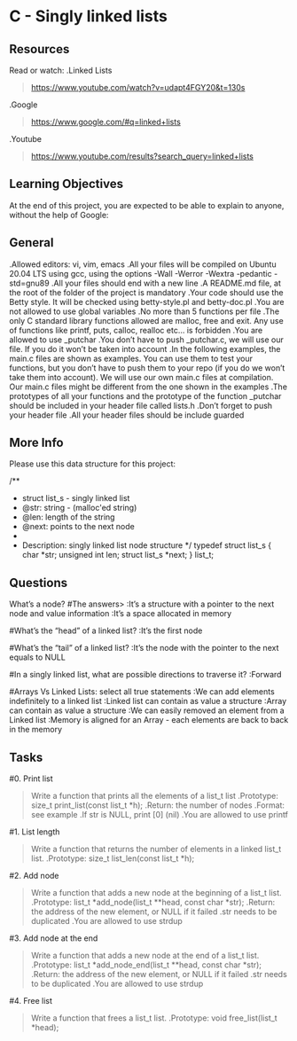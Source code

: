 # C - Singly linked lists #

## Resources ##
Read or watch:
.Linked Lists
>https://www.youtube.com/watch?v=udapt4FGY20&t=130s

.Google
>https://www.google.com/#q=linked+lists

.Youtube
>https://www.youtube.com/results?search_query=linked+lists

## Learning Objectives ##
At the end of this project,
you are expected to be able to explain to anyone, without the help of Google:

## General ##
.Allowed editors: vi, vim, emacs
.All your files will be compiled on Ubuntu 20.04 LTS using gcc, using the options -Wall -Werror -Wextra -pedantic -std=gnu89
.All your files should end with a new line
.A README.md file, at the root of the folder of the project is mandatory
.Your code should use the Betty style. It will be checked using betty-style.pl and betty-doc.pl
.You are not allowed to use global variables
.No more than 5 functions per file
.The only C standard library functions allowed are malloc, free and exit. Any use of functions like printf, puts, calloc, realloc etc… is forbidden
.You are allowed to use _putchar
.You don’t have to push _putchar.c, we will use our file. If you do it won’t be taken into account
.In the following examples, the main.c files are shown as examples. You can use them to test your functions, but you don’t have to push them to your repo (if you do we won’t take them into account). We will use our own main.c files at compilation. Our main.c files might be different from the one shown in the examples
.The prototypes of all your functions and the prototype of the function _putchar should be included in your header file called lists.h
.Don’t forget to push your header file
.All your header files should be include guarded

## More Info ##
Please use this data structure for this project:

/**
 * struct list_s - singly linked list
 * @str: string - (malloc'ed string)
 * @len: length of the string
 * @next: points to the next node
 *
 * Description: singly linked list node structure
 */
typedef struct list_s
{
    char *str;
    unsigned int len;
    struct list_s *next;
} list_t;


## Questions ##
What’s a node?
#The answers>
:It’s a structure with a pointer to the next node and value information
:It’s a space allocated in memory

#What’s the “head” of a linked list?
:It’s the first node

#What’s the “tail” of a linked list?
:It’s the node with the pointer to the next equals to NULL

#In a singly linked list, what are possible directions to traverse it?
:Forward

#Arrays Vs Linked Lists: select all true statements
:We can add elements indefinitely to a linked list
:Linked list can contain as value a structure
:Array can contain as value a structure
:We can easily removed an element from a Linked list
:Memory is aligned for an Array - each elements are back to back in the memory


## Tasks ##

#0. Print list
>Write a function that prints all the elements of a list_t list
.Prototype: size_t print_list(const list_t *h);
.Return: the number of nodes
.Format: see example
.If str is NULL, print [0] (nil)
.You are allowed to use printf

#1. List length
>Write a function that returns the number of elements in a linked list_t list.
.Prototype: size_t list_len(const list_t *h);

#2. Add node
>Write a function that adds a new node at the beginning of a list_t list.
.Prototype: list_t *add_node(list_t **head, const char *str);
.Return: the address of the new element, or NULL if it failed
.str needs to be duplicated
.You are allowed to use strdup

#3. Add node at the end
>Write a function that adds a new node at the end of a list_t list.
.Prototype: list_t *add_node_end(list_t **head, const char *str);
.Return: the address of the new element, or NULL if it failed
.str needs to be duplicated
.You are allowed to use strdup

#4. Free list
>Write a function that frees a list_t list.
.Prototype: void free_list(list_t *head);
